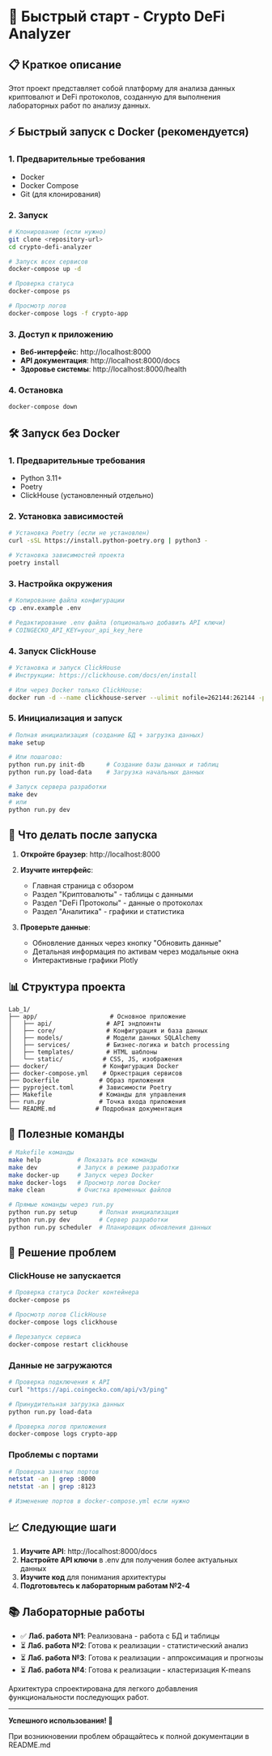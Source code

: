 # 🚀 Быстрый старт - Crypto DeFi Analyzer

## 📋 Краткое описание

Этот проект представляет собой платформу для анализа данных криптовалют и DeFi протоколов, созданную для выполнения лабораторных работ по анализу данных.

## ⚡ Быстрый запуск с Docker (рекомендуется)

### 1. Предварительные требования
- Docker
- Docker Compose
- Git (для клонирования)

### 2. Запуск
```bash
# Клонирование (если нужно)
git clone <repository-url>
cd crypto-defi-analyzer

# Запуск всех сервисов
docker-compose up -d

# Проверка статуса
docker-compose ps

# Просмотр логов
docker-compose logs -f crypto-app
```

### 3. Доступ к приложению
- **Веб-интерфейс**: http://localhost:8000
- **API документация**: http://localhost:8000/docs
- **Здоровье системы**: http://localhost:8000/health

### 4. Остановка
```bash
docker-compose down
```

## 🛠️ Запуск без Docker

### 1. Предварительные требования
- Python 3.11+
- Poetry
- ClickHouse (установленный отдельно)

### 2. Установка зависимостей
```bash
# Установка Poetry (если не установлен)
curl -sSL https://install.python-poetry.org | python3 -

# Установка зависимостей проекта
poetry install
```

### 3. Настройка окружения
```bash
# Копирование файла конфигурации
cp .env.example .env

# Редактирование .env файла (опционально добавить API ключи)
# COINGECKO_API_KEY=your_api_key_here
```

### 4. Запуск ClickHouse
```bash
# Установка и запуск ClickHouse
# Инструкции: https://clickhouse.com/docs/en/install

# Или через Docker только ClickHouse:
docker run -d --name clickhouse-server --ulimit nofile=262144:262144 -p 8123:8123 -p 9000:9000 clickhouse/clickhouse-server
```

### 5. Инициализация и запуск
```bash
# Полная инициализация (создание БД + загрузка данных)
make setup

# Или пошагово:
python run.py init-db      # Создание базы данных и таблиц
python run.py load-data    # Загрузка начальных данных

# Запуск сервера разработки
make dev
# или
python run.py dev
```

## 🎯 Что делать после запуска

1. **Откройте браузер**: http://localhost:8000
2. **Изучите интерфейс**:
   - Главная страница с обзором
   - Раздел "Криптовалюты" - таблицы с данными
   - Раздел "DeFi Протоколы" - данные о протоколах
   - Раздел "Аналитика" - графики и статистика

3. **Проверьте данные**:
   - Обновление данных через кнопку "Обновить данные"
   - Детальная информация по активам через модальные окна
   - Интерактивные графики Plotly

## 📊 Структура проекта

```
Lab_1/
├── app/                    # Основное приложение
│   ├── api/               # API эндпоинты
│   ├── core/              # Конфигурация и база данных
│   ├── models/            # Модели данных SQLAlchemy
│   ├── services/          # Бизнес-логика и batch processing
│   ├── templates/         # HTML шаблоны
│   └── static/           # CSS, JS, изображения
├── docker/               # Конфигурация Docker
├── docker-compose.yml    # Оркестрация сервисов
├── Dockerfile           # Образ приложения
├── pyproject.toml       # Зависимости Poetry
├── Makefile             # Команды для управления
├── run.py               # Точка входа приложения
└── README.md           # Подробная документация
```

## 🔧 Полезные команды

```bash
# Makefile команды
make help          # Показать все команды
make dev           # Запуск в режиме разработки
make docker-up     # Запуск через Docker
make docker-logs   # Просмотр логов Docker
make clean         # Очистка временных файлов

# Прямые команды через run.py
python run.py setup      # Полная инициализация
python run.py dev        # Сервер разработки
python run.py scheduler  # Планировщик обновления данных
```

## 🐛 Решение проблем

### ClickHouse не запускается
```bash
# Проверка статуса Docker контейнера
docker-compose ps

# Просмотр логов ClickHouse
docker-compose logs clickhouse

# Перезапуск сервиса
docker-compose restart clickhouse
```

### Данные не загружаются
```bash
# Проверка подключения к API
curl "https://api.coingecko.com/api/v3/ping"

# Принудительная загрузка данных
python run.py load-data

# Проверка логов приложения
docker-compose logs crypto-app
```

### Проблемы с портами
```bash
# Проверка занятых портов
netstat -an | grep :8000
netstat -an | grep :8123

# Изменение портов в docker-compose.yml если нужно
```

## 📈 Следующие шаги

1. **Изучите API**: http://localhost:8000/docs
2. **Настройте API ключи** в .env для получения более актуальных данных
3. **Изучите код** для понимания архитектуры
4. **Подготовьтесь к лабораторным работам №2-4**

## 📚 Лабораторные работы

- ✅ **Лаб. работа №1**: Реализована - работа с БД и таблицы
- ⏳ **Лаб. работа №2**: Готова к реализации - статистический анализ
- ⏳ **Лаб. работа №3**: Готова к реализации - аппроксимация и прогнозы
- ⏳ **Лаб. работа №4**: Готова к реализации - кластеризация K-means

Архитектура спроектирована для легкого добавления функциональности последующих работ.

---

**Успешного использования! 🎉**

При возникновении проблем обращайтесь к полной документации в README.md